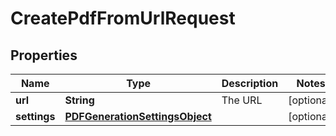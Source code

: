 

# CreatePdfFromUrlRequest


## Properties

| Name | Type | Description | Notes |
|------------ | ------------- | ------------- | -------------|
|**url** | **String** | The URL  |  [optional] |
|**settings** | [**PDFGenerationSettingsObject**](PDFGenerationSettingsObject.md) |  |  [optional] |




